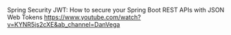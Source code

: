 Spring Security JWT: How to secure your Spring Boot REST APIs with JSON Web Tokens
https://www.youtube.com/watch?v=KYNR5js2cXE&ab_channel=DanVega
